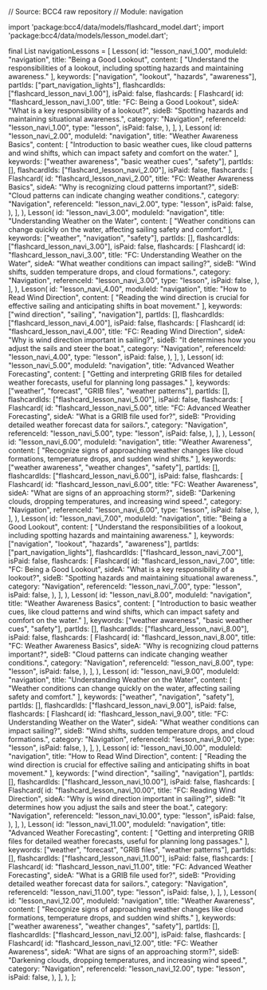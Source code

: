// Source: BCC4 raw repository
// Module: navigation

import 'package:bcc4/data/models/flashcard_model.dart';
import 'package:bcc4/data/models/lesson_model.dart';

final List<Lesson> navigationLessons = [
  Lesson(
    id: "lesson_navi_1.00",
    moduleId: "navigation",
    title: "Being a Good Lookout",
    content: [
      "Understand the responsibilities of a lookout, including spotting hazards and maintaining awareness."
    ],
    keywords: ["navigation", "lookout", "hazards", "awareness"],
    partIds: ["part_navigation_lights"],
    flashcardIds: ["flashcard_lesson_navi_1.00"],
    isPaid: false,
    flashcards: [
      Flashcard(
        id: "flashcard_lesson_navi_1.00",
        title: "FC: Being a Good Lookout",
        sideA: "What is a key responsibility of a lookout?",
        sideB: "Spotting hazards and maintaining situational awareness.",
        category: "Navigation",
        referenceId: "lesson_navi_1.00",
        type: "lesson",
        isPaid: false,
      ),
    ],
  ),
  Lesson(
    id: "lesson_navi_2.00",
    moduleId: "navigation",
    title: "Weather Awareness Basics",
    content: [
      "Introduction to basic weather cues, like cloud patterns and wind shifts, which can impact safety and comfort on the water."
    ],
    keywords: ["weather awareness", "basic weather cues", "safety"],
    partIds: [],
    flashcardIds: ["flashcard_lesson_navi_2.00"],
    isPaid: false,
    flashcards: [
      Flashcard(
        id: "flashcard_lesson_navi_2.00",
        title: "FC: Weather Awareness Basics",
        sideA: "Why is recognizing cloud patterns important?",
        sideB: "Cloud patterns can indicate changing weather conditions.",
        category: "Navigation",
        referenceId: "lesson_navi_2.00",
        type: "lesson",
        isPaid: false,
      ),
    ],
  ),
  Lesson(
    id: "lesson_navi_3.00",
    moduleId: "navigation",
    title: "Understanding Weather on the Water",
    content: [
      "Weather conditions can change quickly on the water, affecting sailing safety and comfort."
    ],
    keywords: ["weather", "navigation", "safety"],
    partIds: [],
    flashcardIds: ["flashcard_lesson_navi_3.00"],
    isPaid: false,
    flashcards: [
      Flashcard(
        id: "flashcard_lesson_navi_3.00",
        title: "FC: Understanding Weather on the Water",
        sideA: "What weather conditions can impact sailing?",
        sideB: "Wind shifts, sudden temperature drops, and cloud formations.",
        category: "Navigation",
        referenceId: "lesson_navi_3.00",
        type: "lesson",
        isPaid: false,
      ),
    ],
  ),
  Lesson(
    id: "lesson_navi_4.00",
    moduleId: "navigation",
    title: "How to Read Wind Direction",
    content: [
      "Reading the wind direction is crucial for effective sailing and anticipating shifts in boat movement."
    ],
    keywords: ["wind direction", "sailing", "navigation"],
    partIds: [],
    flashcardIds: ["flashcard_lesson_navi_4.00"],
    isPaid: false,
    flashcards: [
      Flashcard(
        id: "flashcard_lesson_navi_4.00",
        title: "FC: Reading Wind Direction",
        sideA: "Why is wind direction important in sailing?",
        sideB: "It determines how you adjust the sails and steer the boat.",
        category: "Navigation",
        referenceId: "lesson_navi_4.00",
        type: "lesson",
        isPaid: false,
      ),
    ],
  ),
  Lesson(
    id: "lesson_navi_5.00",
    moduleId: "navigation",
    title: "Advanced Weather Forecasting",
    content: [
      "Getting and interpreting GRIB files for detailed weather forecasts, useful for planning long passages."
    ],
    keywords: ["weather", "forecast", "GRIB files", "weather patterns"],
    partIds: [],
    flashcardIds: ["flashcard_lesson_navi_5.00"],
    isPaid: false,
    flashcards: [
      Flashcard(
        id: "flashcard_lesson_navi_5.00",
        title: "FC: Advanced Weather Forecasting",
        sideA: "What is a GRIB file used for?",
        sideB: "Providing detailed weather forecast data for sailors.",
        category: "Navigation",
        referenceId: "lesson_navi_5.00",
        type: "lesson",
        isPaid: false,
      ),
    ],
  ),
  Lesson(
    id: "lesson_navi_6.00",
    moduleId: "navigation",
    title: "Weather Awareness",
    content: [
      "Recognize signs of approaching weather changes like cloud formations, temperature drops, and sudden wind shifts."
    ],
    keywords: ["weather awareness", "weather changes", "safety"],
    partIds: [],
    flashcardIds: ["flashcard_lesson_navi_6.00"],
    isPaid: false,
    flashcards: [
      Flashcard(
        id: "flashcard_lesson_navi_6.00",
        title: "FC: Weather Awareness",
        sideA: "What are signs of an approaching storm?",
        sideB:
            "Darkening clouds, dropping temperatures, and increasing wind speed.",
        category: "Navigation",
        referenceId: "lesson_navi_6.00",
        type: "lesson",
        isPaid: false,
      ),
    ],
  ),
  Lesson(
    id: "lesson_navi_7.00",
    moduleId: "navigation",
    title: "Being a Good Lookout",
    content: [
      "Understand the responsibilities of a lookout, including spotting hazards and maintaining awareness."
    ],
    keywords: ["navigation", "lookout", "hazards", "awareness"],
    partIds: ["part_navigation_lights"],
    flashcardIds: ["flashcard_lesson_navi_7.00"],
    isPaid: false,
    flashcards: [
      Flashcard(
        id: "flashcard_lesson_navi_7.00",
        title: "FC: Being a Good Lookout",
        sideA: "What is a key responsibility of a lookout?",
        sideB: "Spotting hazards and maintaining situational awareness.",
        category: "Navigation",
        referenceId: "lesson_navi_7.00",
        type: "lesson",
        isPaid: false,
      ),
    ],
  ),
  Lesson(
    id: "lesson_navi_8.00",
    moduleId: "navigation",
    title: "Weather Awareness Basics",
    content: [
      "Introduction to basic weather cues, like cloud patterns and wind shifts, which can impact safety and comfort on the water."
    ],
    keywords: ["weather awareness", "basic weather cues", "safety"],
    partIds: [],
    flashcardIds: ["flashcard_lesson_navi_8.00"],
    isPaid: false,
    flashcards: [
      Flashcard(
        id: "flashcard_lesson_navi_8.00",
        title: "FC: Weather Awareness Basics",
        sideA: "Why is recognizing cloud patterns important?",
        sideB: "Cloud patterns can indicate changing weather conditions.",
        category: "Navigation",
        referenceId: "lesson_navi_8.00",
        type: "lesson",
        isPaid: false,
      ),
    ],
  ),
  Lesson(
    id: "lesson_navi_9.00",
    moduleId: "navigation",
    title: "Understanding Weather on the Water",
    content: [
      "Weather conditions can change quickly on the water, affecting sailing safety and comfort."
    ],
    keywords: ["weather", "navigation", "safety"],
    partIds: [],
    flashcardIds: ["flashcard_lesson_navi_9.00"],
    isPaid: false,
    flashcards: [
      Flashcard(
        id: "flashcard_lesson_navi_9.00",
        title: "FC: Understanding Weather on the Water",
        sideA: "What weather conditions can impact sailing?",
        sideB: "Wind shifts, sudden temperature drops, and cloud formations.",
        category: "Navigation",
        referenceId: "lesson_navi_9.00",
        type: "lesson",
        isPaid: false,
      ),
    ],
  ),
  Lesson(
    id: "lesson_navi_10.00",
    moduleId: "navigation",
    title: "How to Read Wind Direction",
    content: [
      "Reading the wind direction is crucial for effective sailing and anticipating shifts in boat movement."
    ],
    keywords: ["wind direction", "sailing", "navigation"],
    partIds: [],
    flashcardIds: ["flashcard_lesson_navi_10.00"],
    isPaid: false,
    flashcards: [
      Flashcard(
        id: "flashcard_lesson_navi_10.00",
        title: "FC: Reading Wind Direction",
        sideA: "Why is wind direction important in sailing?",
        sideB: "It determines how you adjust the sails and steer the boat.",
        category: "Navigation",
        referenceId: "lesson_navi_10.00",
        type: "lesson",
        isPaid: false,
      ),
    ],
  ),
  Lesson(
    id: "lesson_navi_11.00",
    moduleId: "navigation",
    title: "Advanced Weather Forecasting",
    content: [
      "Getting and interpreting GRIB files for detailed weather forecasts, useful for planning long passages."
    ],
    keywords: ["weather", "forecast", "GRIB files", "weather patterns"],
    partIds: [],
    flashcardIds: ["flashcard_lesson_navi_11.00"],
    isPaid: false,
    flashcards: [
      Flashcard(
        id: "flashcard_lesson_navi_11.00",
        title: "FC: Advanced Weather Forecasting",
        sideA: "What is a GRIB file used for?",
        sideB: "Providing detailed weather forecast data for sailors.",
        category: "Navigation",
        referenceId: "lesson_navi_11.00",
        type: "lesson",
        isPaid: false,
      ),
    ],
  ),
  Lesson(
    id: "lesson_navi_12.00",
    moduleId: "navigation",
    title: "Weather Awareness",
    content: [
      "Recognize signs of approaching weather changes like cloud formations, temperature drops, and sudden wind shifts."
    ],
    keywords: ["weather awareness", "weather changes", "safety"],
    partIds: [],
    flashcardIds: ["flashcard_lesson_navi_12.00"],
    isPaid: false,
    flashcards: [
      Flashcard(
        id: "flashcard_lesson_navi_12.00",
        title: "FC: Weather Awareness",
        sideA: "What are signs of an approaching storm?",
        sideB:
            "Darkening clouds, dropping temperatures, and increasing wind speed.",
        category: "Navigation",
        referenceId: "lesson_navi_12.00",
        type: "lesson",
        isPaid: false,
      ),
    ],
  ),
];